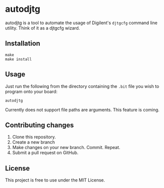 autodjtg
========

autodjtg is a tool to automate the usage of Digilent's `djtgcfg` command line utility. Think of it as a djtgcfg wizard.

## Installation

    make
    make install

## Usage

Just run the following from the directory containing the `.bit` file you wish to program onto your board:

    autodjtg

Currently does not support file paths are arguments. This feature is coming.

## Contributing changes

1. Clone this repository.
1. Create a new branch
1. Make changes on your new branch. Commit. Repeat.
1. Submit a pull request on GitHub.

## License

This project is free to use under the MIT License.
